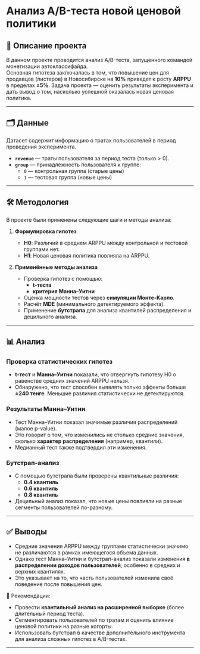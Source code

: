# Анализ A/B-теста новой ценовой политики

## 📌 Описание проекта
В данном проекте проводится анализ A/B-теста, запущенного командой монетизации автоклассифайда.  
Основная гипотеза заключалась в том, что повышение цен для продавцов (листеров) в Новосибирске на **10%** приведет к росту **ARPPU** в пределах **±5%**.
Задача проекта — оценить результаты эксперимента и дать вывод о том, насколько успешной оказалась новая ценовая политика.

---

## 🗂 Данные
Датасет содержит информацию о тратах пользователей в период проведения эксперимента.  

- **`revenue`** — траты пользователя за период теста (только > 0).  
- **`group`** — принадлежность пользователя к группе:  
  - `0` — контрольная группа (старые цены)  
  - `1` — тестовая группа (новые цены)  

---

## 🛠 Методология
В проекте были применены следующие шаги и методы анализа:

1. **Формулировка гипотез**  
   - **H0**: Различий в среднем ARPPU между контрольной и тестовой группами нет.  
   - **H1**: Новая ценовая политика повлияла на ARPPU.  

2. **Применённые методы анализа**  
   - Проверка гипотез с помощью:
     - **t-теста**
     - **критерия Манна–Уитни**  
   - Оценка мощности тестов через **симуляции Монте-Карло**.  
   - Расчёт **MDE** (минимального детектируемого эффекта).  
   - Применение **бутстрапа** для анализа квантилей распределения и децильного анализа.  

---

## 📊 Анализ

### Проверка статистических гипотез
- **t-тест** и **Манна–Уитни** показали, что отвергнуть гипотезу H0 о равенстве средних значений ARPPU нельзя.  
- Обнаружено, что тест способен выявлять только эффекты больше **±240 тенге**. Меньшие различия статистически не детектируются.  

### Результаты Манна–Уитни
- Тест Манна–Уитни показал значимые различия распределений (малое p-value).  
- Это говорит о том, что изменились не столько средние значения, сколько **характер распределения** (например, квантили).  
- Медианный тест также подтвердил эти изменения.  

### Бутстрап-анализ
- С помощью бутстрапа были проверены квантильные различия:
  - **0.4 квантиль**
  - **0.6 квантиль**
  - **0.8 квантиль**  
- Децильный анализ показал, что новые цены повлияли на разные сегменты пользователей по-разному.  

---

## ✅ Выводы
- Средние значения ARPPU между группами статистически значимо не различаются в рамках имеющегося объема данных.  
- Однако тест Манна–Уитни и бутстрап-анализ показали изменения **в распределении доходов пользователей**, особенно в средних и верхних квантилях.  
- Это указывает на то, что часть пользователей изменила своё поведение после повышения цен.  

📌 Рекомендации:  
- Провести **квантильный анализ на расширенной выборке** (более длительный период теста).  
- Сегментировать пользователей по тратам и оценить влияние ценовой политики на разные когорты.  
- Использовать бутстрап в качестве дополнительного инструмента для анализа сложных гипотез в A/B-тестах.  

---
